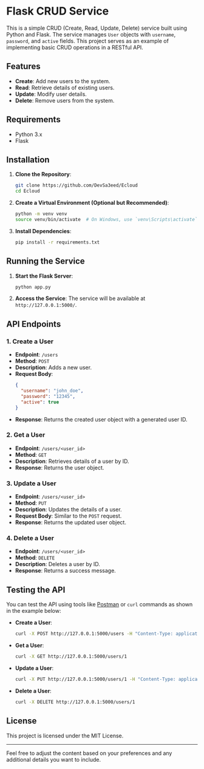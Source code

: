 # Flask CRUD Service

This is a simple CRUD (Create, Read, Update, Delete) service built using Python and Flask. The service manages `User` objects with `username`, `password`, and `active` fields. This project serves as an example of implementing basic CRUD operations in a RESTful API.

## Features

- **Create**: Add new users to the system.
- **Read**: Retrieve details of existing users.
- **Update**: Modify user details.
- **Delete**: Remove users from the system.

## Requirements

- Python 3.x
- Flask

## Installation

1. **Clone the Repository**:
   ```bash
   git clone https://github.com/DevSa3eed/Ecloud
   cd Ecloud
   ```

2. **Create a Virtual Environment (Optional but Recommended)**:
   ```bash
   python -m venv venv
   source venv/bin/activate  # On Windows, use `venv\Scripts\activate`
   ```

3. **Install Dependencies**:
   ```bash
   pip install -r requirements.txt
   ```

## Running the Service

1. **Start the Flask Server**:
   ```bash
   python app.py
   ```

2. **Access the Service**:
   The service will be available at `http://127.0.0.1:5000/`.

## API Endpoints

### 1. Create a User
   - **Endpoint**: `/users`
   - **Method**: `POST`
   - **Description**: Adds a new user.
   - **Request Body**:
     ```json
     {
       "username": "john_doe",
       "password": "12345",
       "active": true
     }
     ```
   - **Response**: Returns the created user object with a generated user ID.

### 2. Get a User
   - **Endpoint**: `/users/<user_id>`
   - **Method**: `GET`
   - **Description**: Retrieves details of a user by ID.
   - **Response**: Returns the user object.

### 3. Update a User
   - **Endpoint**: `/users/<user_id>`
   - **Method**: `PUT`
   - **Description**: Updates the details of a user.
   - **Request Body**: Similar to the `POST` request.
   - **Response**: Returns the updated user object.

### 4. Delete a User
   - **Endpoint**: `/users/<user_id>`
   - **Method**: `DELETE`
   - **Description**: Deletes a user by ID.
   - **Response**: Returns a success message.

## Testing the API

You can test the API using tools like [Postman](https://www.postman.com/) or `curl` commands as shown in the example below:

- **Create a User**:
  ```bash
  curl -X POST http://127.0.0.1:5000/users -H "Content-Type: application/json" -d '{"username": "john_doe", "password": "12345", "active": true}'
  ```

- **Get a User**:
  ```bash
  curl -X GET http://127.0.0.1:5000/users/1
  ```

- **Update a User**:
  ```bash
  curl -X PUT http://127.0.0.1:5000/users/1 -H "Content-Type: application/json" -d '{"username": "john_doe", "password": "54321", "active": false}'
  ```

- **Delete a User**:
  ```bash
  curl -X DELETE http://127.0.0.1:5000/users/1
  ```

## License

This project is licensed under the MIT License.

---

Feel free to adjust the content based on your preferences and any additional details you want to include.
